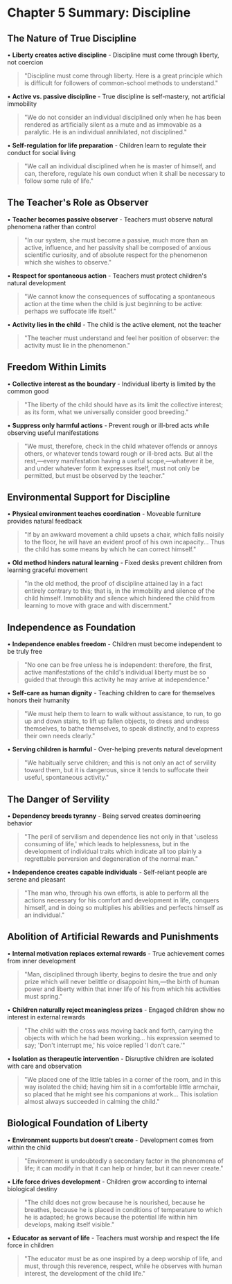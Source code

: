 # Chapter 5 Summary: Discipline

## The Nature of True Discipline
• **Liberty creates active discipline** - Discipline must come through liberty, not coercion
> "Discipline must come through liberty. Here is a great principle which is difficult for followers of common-school methods to understand."

• **Active vs. passive discipline** - True discipline is self-mastery, not artificial immobility
> "We do not consider an individual disciplined only when he has been rendered as artificially silent as a mute and as immovable as a paralytic. He is an individual annihilated, not disciplined."

• **Self-regulation for life preparation** - Children learn to regulate their conduct for social living
> "We call an individual disciplined when he is master of himself, and can, therefore, regulate his own conduct when it shall be necessary to follow some rule of life."

## The Teacher's Role as Observer
• **Teacher becomes passive observer** - Teachers must observe natural phenomena rather than control
> "In our system, she must become a passive, much more than an active, influence, and her passivity shall be composed of anxious scientific curiosity, and of absolute respect for the phenomenon which she wishes to observe."

• **Respect for spontaneous action** - Teachers must protect children's natural development
> "We cannot know the consequences of suffocating a spontaneous action at the time when the child is just beginning to be active: perhaps we suffocate life itself."

• **Activity lies in the child** - The child is the active element, not the teacher
> "The teacher must understand and feel her position of observer: the activity must lie in the phenomenon."

## Freedom Within Limits
• **Collective interest as the boundary** - Individual liberty is limited by the common good
> "The liberty of the child should have as its limit the collective interest; as its form, what we universally consider good breeding."

• **Suppress only harmful actions** - Prevent rough or ill-bred acts while observing useful manifestations
> "We must, therefore, check in the child whatever offends or annoys others, or whatever tends toward rough or ill-bred acts. But all the rest,—every manifestation having a useful scope,—whatever it be, and under whatever form it expresses itself, must not only be permitted, but must be observed by the teacher."

## Environmental Support for Discipline
• **Physical environment teaches coordination** - Moveable furniture provides natural feedback
> "If by an awkward movement a child upsets a chair, which falls noisily to the floor, he will have an evident proof of his own incapacity... Thus the child has some means by which he can correct himself."

• **Old method hinders natural learning** - Fixed desks prevent children from learning graceful movement
> "In the old method, the proof of discipline attained lay in a fact entirely contrary to this; that is, in the immobility and silence of the child himself. Immobility and silence which hindered the child from learning to move with grace and with discernment."

## Independence as Foundation
• **Independence enables freedom** - Children must become independent to be truly free
> "No one can be free unless he is independent: therefore, the first, active manifestations of the child's individual liberty must be so guided that through this activity he may arrive at independence."

• **Self-care as human dignity** - Teaching children to care for themselves honors their humanity
> "We must help them to learn to walk without assistance, to run, to go up and down stairs, to lift up fallen objects, to dress and undress themselves, to bathe themselves, to speak distinctly, and to express their own needs clearly."

• **Serving children is harmful** - Over-helping prevents natural development
> "We habitually serve children; and this is not only an act of servility toward them, but it is dangerous, since it tends to suffocate their useful, spontaneous activity."

## The Danger of Servility
• **Dependency breeds tyranny** - Being served creates domineering behavior
> "The peril of servilism and dependence lies not only in that 'useless consuming of life,' which leads to helplessness, but in the development of individual traits which indicate all too plainly a regrettable perversion and degeneration of the normal man."

• **Independence creates capable individuals** - Self-reliant people are serene and pleasant
> "The man who, through his own efforts, is able to perform all the actions necessary for his comfort and development in life, conquers himself, and in doing so multiplies his abilities and perfects himself as an individual."

## Abolition of Artificial Rewards and Punishments
• **Internal motivation replaces external rewards** - True achievement comes from inner development
> "Man, disciplined through liberty, begins to desire the true and only prize which will never belittle or disappoint him,—the birth of human power and liberty within that inner life of his from which his activities must spring."

• **Children naturally reject meaningless prizes** - Engaged children show no interest in external rewards
> "The child with the cross was moving back and forth, carrying the objects with which he had been working... his expression seemed to say; 'Don't interrupt me,' his voice replied 'I don't care.'"

• **Isolation as therapeutic intervention** - Disruptive children are isolated with care and observation
> "We placed one of the little tables in a corner of the room, and in this way isolated the child; having him sit in a comfortable little armchair, so placed that he might see his companions at work... This isolation almost always succeeded in calming the child."

## Biological Foundation of Liberty
• **Environment supports but doesn't create** - Development comes from within the child
> "Environment is undoubtedly a secondary factor in the phenomena of life; it can modify in that it can help or hinder, but it can never create."

• **Life force drives development** - Children grow according to internal biological destiny
> "The child does not grow because he is nourished, because he breathes, because he is placed in conditions of temperature to which he is adapted; he grows because the potential life within him develops, making itself visible."

• **Educator as servant of life** - Teachers must worship and respect the life force in children
> "The educator must be as one inspired by a deep worship of life, and must, through this reverence, respect, while he observes with human interest, the development of the child life."